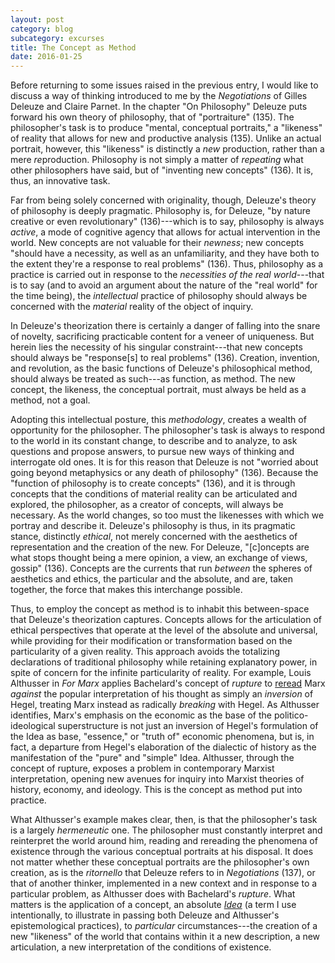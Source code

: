 ```yaml
---
layout: post
category: blog
subcategory: excurses
title: The Concept as Method
date: 2016-01-25
---
```


Before returning to some issues raised in the previous entry, I would like to discuss a way of thinking introduced to me by the *Negotiations* of Gilles Deleuze and Claire Parnet. In the chapter "On Philosophy" Deleuze puts forward his own theory of philosophy, that of "portraiture" (135). The philosopher's task is to produce "mental, conceptual portraits," a "likeness" of reality that allows for new and productive analysis (135). Unlike an actual portrait, however, this "likeness" is distinctly a *new* production, rather than a mere *re*production. Philosophy is not simply a matter of *repeating* what other philosophers have said, but of "inventing new concepts" (136). It is, thus, an innovative task.

Far from being solely concerned with originality, though, Deleuze's theory of philosophy is deeply pragmatic. Philosophy is, for Deleuze, "by nature creative or even revolutionary" (136)---which is to say, philosophy is always *active*, a mode of cognitive agency that allows for actual intervention in the world. New concepts are not valuable for their *newness*; new concepts "should have a necessity, as well as an unfamiliarity, and they have both to the extent they're a response to real problems" (136). Thus, philosophy as a practice is carried out in response to the *necessities of the real world*---that is to say (and to avoid an argument about the nature of the "real world" for the time being), the *intellectual* practice of philosophy should always be concerned with the *material* reality of the object of inquiry.

In Deleuze's theorization there is certainly a danger of falling into the snare of novelty, sacrificing practicable content for a veneer of uniqueness. But herein lies the necessity of his singular constraint---that new concepts should always be "response\[s\] to real problems" (136). Creation, invention, and revolution, as the basic functions of Deleuze's philosophical method, should always be treated as such---as function, as method. The new concept, the likeness, the conceptual portrait, must always be held as a method, not a goal.

Adopting this intellectual posture, this *methodology*, creates a wealth of opportunity for the philosopher. The philosopher's task is always to respond to the world in its constant change, to describe and to analyze, to ask questions and propose answers, to pursue new ways of thinking and interrogate old ones. It is for this reason that Deleuze is not "worried about going beyond metaphysics or any death of philosophy" (136). Because the "function of philosophy is to create concepts" (136), and it is through concepts that the conditions of material reality can be articulated and explored, the philosopher, as a creator of concepts, will always be necessary. As the world changes, so too must the likenesses with which we portray and describe it. Deleuze's philosophy is thus, in its pragmatic stance, distinctly *ethical*, not merely concerned with the aesthetics of representation and the creation of the new. For Deleuze, "\[c\]oncepts are what stops thought being a mere opinion, a view, an exchange of views, gossip" (136). Concepts are the currents that run *between* the spheres of aesthetics and ethics, the particular and the absolute, and are, taken together, the force that makes this interchange possible.

Thus, to employ the concept as method is to inhabit this between-space that Deleuze's theorization captures. Concepts allows for the articulation of ethical perspectives that operate at the level of the absolute and universal, while providing for their modification or transformation based on the particularity of a given reality. This approach avoids the totalizing declarations of traditional philosophy while retaining explanatory power, in spite of concern for the infinite particularity of reality. For example, Louis Althusser in *For Marx* applies Bachelard's concept of *rupture* to [reread](https://www.marxists.org/reference/archive/althusser/1962/overdetermination.htm) Marx *against* the popular interpretation of his thought as simply an *inversion* of Hegel, treating Marx instead as radically *breaking* with Hegel. As Althusser identifies, Marx's emphasis on the economic as the base of the politico-ideological superstructure is not just an inversion of Hegel's formulation of the Idea as base, "essence," or "truth of" economic phenomena, but is, in fact, a departure from Hegel's elaboration of the dialectic of history as the manifestation of the "pure" and "simple" Idea. Althusser, through the concept of rupture, exposes a problem in contemporary Marxist interpretation, opening new avenues for inquiry into Marxist theories of history, economy, and ideology. This is the concept as method put into practice.

What Althusser's example makes clear, then, is that the philosopher's task is a largely *hermeneutic* one. The philosopher must constantly interpret and reinterpret the world around him, reading and rereading the phenomena of existence through the various conceptual portraits at his disposal. It does not matter whether these conceptual portraits are the philosopher's own creation, as is the *ritornello* that Deleuze refers to in *Negotiations* (137), or that of another thinker, implemented in a new context and in response to a particular problem, as Althusser does with Bachelard's *rupture*. What matters is the application of a concept, an absolute [*Idea*](https://www.marxists.org/reference/archive/hegel/works/sl/slidea.htm) (a term I use intentionally, to illustrate in passing both Deleuze and Althusser's epistemological practices), to *particular*
circumstances---the creation of a new "likeness" of the world that contains within it a new description, a new articulation, a new interpretation of the conditions of existence.
